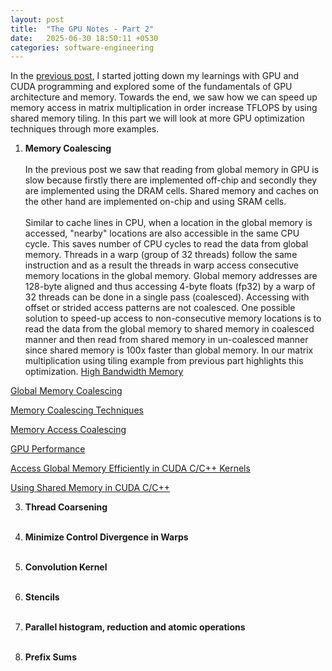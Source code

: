 ```yaml
---
layout: post
title:  "The GPU Notes - Part 2"
date:   2025-06-30 18:50:11 +0530
categories: software-engineering
---
```


In the [previous post](https://funktor.github.io/software-engineering/2025/06/21/the-gpu-notes-1.html), I started jotting down my learnings with GPU and CUDA programming and explored some of the fundamentals of GPU architecture and memory. Towards the end, we saw how we can speed up memory access in matrix multiplication in order increase TFLOPS by using shared memory tiling. In this part we will look at more GPU optimization techniques through more examples.

1. **Memory Coalescing**<br/><br/>
In the previous post we saw that reading from global memory in GPU is slow because firstly there are implemented off-chip and secondly they are implemented using the DRAM cells. Shared memory and caches on the other hand are implemented on-chip and using SRAM cells.<br/><br/>
Similar to cache lines in CPU, when a location in the global memory is accessed, "nearby" locations are also accessible in the same CPU cycle. This saves number of CPU cycles to read the data from global memory. Threads in a warp (group of 32 threads) follow the same instruction and as a result the threads in warp access consecutive memory locations in the global memory. Global memory addresses are 128-byte aligned and thus accessing 4-byte floats (fp32) by a warp of 32 threads can be done in a single pass (coalesced). Accessing with offset or strided access patterns are not coalesced.
One possible solution to speed-up access to non-consecutive memory locations is to read the data from the global memory to shared memory in coalesced manner and then read from shared memory in un-coalesced manner since shared memory is 100x faster than global memory. In our matrix multiplication using tiling example from previous part highlights this optimization.
[High Bandwidth Memory](https://en.wikipedia.org/wiki/High_Bandwidth_Memory)

[Global Memory Coalescing](https://giahuy04.medium.com/global-memory-coalescing-37a6f9d7e314)

[Memory Coalescing Techniques](https://homepages.math.uic.edu/~jan/mcs572/memory_coalescing.pdf)

[Memory Access Coalescing](https://cse.iitkgp.ac.in/~soumya/hp3/slides/mem-coalesce.pdf)

[GPU Performance](https://engineering.purdue.edu/~smidkiff/ece563/NVidiaGPUTeachingToolkit/Mod6/Lecture-6-2-memory-coalescing.pdf)

[Access Global Memory Efficiently in CUDA C/C++ Kernels](https://developer.nvidia.com/blog/how-access-global-memory-efficiently-cuda-c-kernels/)

[Using Shared Memory in CUDA C/C++](https://developer.nvidia.com/blog/using-shared-memory-cuda-cc/)

3. **Thread Coarsening**<br/><br/>

4. **Minimize Control Divergence in Warps**<br/><br/>

5. **Convolution Kernel**<br/><br/>

6. **Stencils**<br/><br/>

7. **Parallel histogram, reduction and atomic operations**<br/><br/>

8. **Prefix Sums**<br/><br/>

